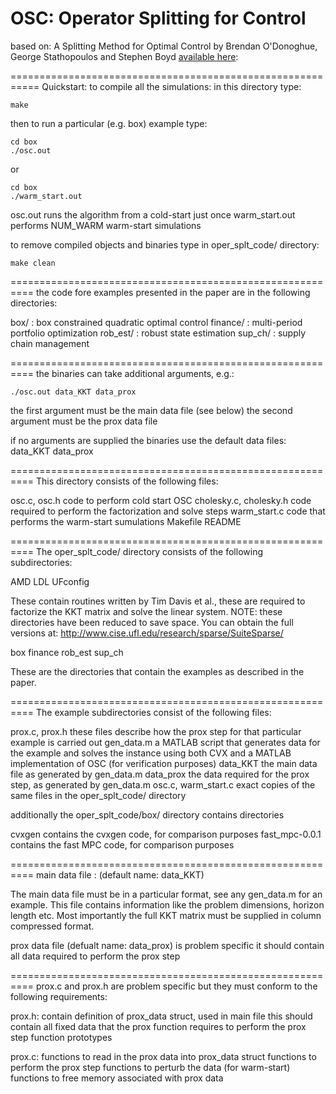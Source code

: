 OSC: Operator Splitting for Control
===========================================================
based on: A Splitting Method for Optimal Control
by Brendan O'Donoghue, George Stathopoulos and Stephen Boyd [available
here](http://www.stanford.edu/~boyd/papers/oper_splt_ctrl.html):

===========================================================
Quickstart:
to compile all the simulations: in this directory type:

    make

then to run a particular (e.g. box) example type:

    cd box
    ./osc.out

or 

    cd box
    ./warm_start.out

osc.out runs the algorithm from a cold-start just once
warm_start.out performs NUM_WARM warm-start simulations

to remove compiled objects and binaries type 
in oper_splt_code/ directory:

    make clean

==========================================================
the code fore examples presented in the paper are in 
the following directories:

box/ : box constrained quadratic optimal control
finance/ : multi-period portfolio optimization
rob_est/ : robust state estimation
sup_ch/ : supply chain management

==========================================================
the binaries can take additional arguments, e.g.:

    ./osc.out data_KKT data_prox

the first argument must be the main data file (see below)
the second argument must be the prox data file

if no arguments are supplied the binaries use the default
data files: data_KKT data_prox

==========================================================
This directory consists of the following files:

osc.c, osc.h 
			code to perform cold start OSC
cholesky.c, cholesky.h
			code required to perform the factorization and
			solve steps	
warm_start.c
			code that performs the warm-start sumulations
Makefile
README

==========================================================
The oper_splt_code/ directory consists of the following subdirectories:

AMD
LDL
UFconfig

These contain routines written by Tim Davis et al., these
are required to factorize the KKT matrix and solve the
linear system.
NOTE: these directories have been reduced to save space.
You can obtain the full versions at:
http://www.cise.ufl.edu/research/sparse/SuiteSparse/

box
finance
rob_est
sup_ch

These are the directories that contain the examples as
described in the paper.

==========================================================
The example subdirectories consist of the following files:

prox.c, prox.h
			these files describe how the prox step for that
			particular example is carried out
gen_data.m
			a MATLAB script that generates data for the example
			and solves the instance using both CVX and a MATLAB
			implementation of OSC (for verification purposes)
data_KKT
			the main data file as generated by gen_data.m
data_prox
			the data required for the prox step, as generated
			by gen_data.m
osc.c, warm_start.c
			exact copies of the same files in the oper_splt_code/ directory

additionally the oper_splt_code/box/ directory contains directories

cvxgen
			contains the cvxgen code, for comparison purposes
fast_mpc-0.0.1
			contains the fast MPC code, for comparison purposes

==========================================================
main data file : (default name: data_KKT)

The main data file must be in a particular format, see any 
gen_data.m for an example.  This file contains information 
like the problem dimensions, horizon
length etc.  Most importantly the full KKT matrix must be 
supplied in column compressed format.

prox data file (defualt name: data_prox) is problem specific
it should contain all data required to perform the prox step

==========================================================
prox.c and prox.h are problem specific but they must conform
to the following requirements:

prox.h:
contain definition of prox_data struct, used in main file
this should contain all fixed data that the prox function
requires to perform the prox step
function prototypes

prox.c:
functions to read in the prox data into prox_data struct
functions to perform the prox step
functions to perturb the data (for warm-start)
functions to free memory associated with prox data
